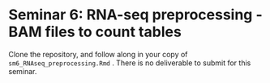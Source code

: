# Seminar 6: RNA-seq preprocessing - BAM files to count tables

Clone the repository, and follow along in your copy of `sm6_RNAseq_preprocessing.Rmd` . There is no deliverable to submit for this seminar. 